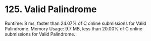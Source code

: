 # 125. Valid Palindrome

Runtime: 8 ms, faster than 24.07% of C online submissions for Valid Palindrome.
Memory Usage: 9.7 MB, less than 20.00% of C online submissions for Valid Palindrome.
